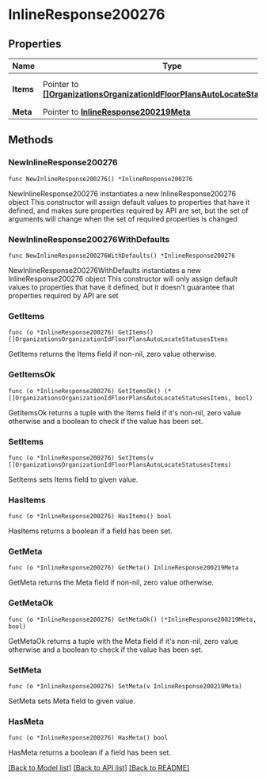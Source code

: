 # InlineResponse200276

## Properties

Name | Type | Description | Notes
------------ | ------------- | ------------- | -------------
**Items** | Pointer to [**[]OrganizationsOrganizationIdFloorPlansAutoLocateStatusesItems**](OrganizationsOrganizationIdFloorPlansAutoLocateStatusesItems.md) | Items in the paginated dataset | [optional] 
**Meta** | Pointer to [**InlineResponse200219Meta**](InlineResponse200219Meta.md) |  | [optional] 

## Methods

### NewInlineResponse200276

`func NewInlineResponse200276() *InlineResponse200276`

NewInlineResponse200276 instantiates a new InlineResponse200276 object
This constructor will assign default values to properties that have it defined,
and makes sure properties required by API are set, but the set of arguments
will change when the set of required properties is changed

### NewInlineResponse200276WithDefaults

`func NewInlineResponse200276WithDefaults() *InlineResponse200276`

NewInlineResponse200276WithDefaults instantiates a new InlineResponse200276 object
This constructor will only assign default values to properties that have it defined,
but it doesn't guarantee that properties required by API are set

### GetItems

`func (o *InlineResponse200276) GetItems() []OrganizationsOrganizationIdFloorPlansAutoLocateStatusesItems`

GetItems returns the Items field if non-nil, zero value otherwise.

### GetItemsOk

`func (o *InlineResponse200276) GetItemsOk() (*[]OrganizationsOrganizationIdFloorPlansAutoLocateStatusesItems, bool)`

GetItemsOk returns a tuple with the Items field if it's non-nil, zero value otherwise
and a boolean to check if the value has been set.

### SetItems

`func (o *InlineResponse200276) SetItems(v []OrganizationsOrganizationIdFloorPlansAutoLocateStatusesItems)`

SetItems sets Items field to given value.

### HasItems

`func (o *InlineResponse200276) HasItems() bool`

HasItems returns a boolean if a field has been set.

### GetMeta

`func (o *InlineResponse200276) GetMeta() InlineResponse200219Meta`

GetMeta returns the Meta field if non-nil, zero value otherwise.

### GetMetaOk

`func (o *InlineResponse200276) GetMetaOk() (*InlineResponse200219Meta, bool)`

GetMetaOk returns a tuple with the Meta field if it's non-nil, zero value otherwise
and a boolean to check if the value has been set.

### SetMeta

`func (o *InlineResponse200276) SetMeta(v InlineResponse200219Meta)`

SetMeta sets Meta field to given value.

### HasMeta

`func (o *InlineResponse200276) HasMeta() bool`

HasMeta returns a boolean if a field has been set.


[[Back to Model list]](../README.md#documentation-for-models) [[Back to API list]](../README.md#documentation-for-api-endpoints) [[Back to README]](../README.md)


